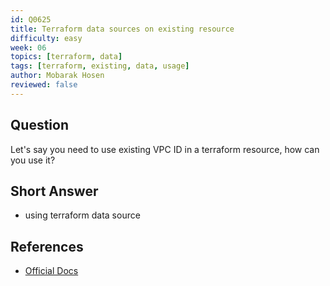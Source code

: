 ```yaml
---
id: Q0625
title: Terraform data sources on existing resource
difficulty: easy
week: 06
topics: [terraform, data]
tags: [terraform, existing, data, usage]
author: Mobarak Hosen
reviewed: false
---
```


## Question

Let's say you need to use existing VPC ID in a terraform resource, how can you use it?

## Short Answer

- using terraform data source

## References

- [Official Docs](https://developer.hashicorp.com/terraform/language/data-sources)
